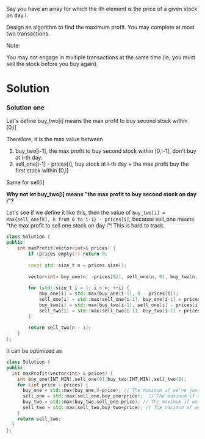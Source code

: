 Say you have an array for which the ith element is the price of a given stock on day i.

Design an algorithm to find the maximum profit. You may complete at most two transactions.

Note:

You may not engage in multiple transactions at the same time (ie, you must sell the stock before you buy again).
  
# Solution  

### Solution one
  
Let's define buy_two[i] means the max profit to buy second stock within [0,i]

Therefore, it is the max value between

1. buy_two[i-1], the max profit to buy second stock within [0,i-1], don't buy at i-th day. 
2. sell_one[i-1] - prices[i], buy stock at i-th day + the max profit buy the first stock within [0,i]

Same for sell[i]

__Why not let buy_two[i] means "the max profit to buy second stock on day i"?__

Let's see if we define it like this, then the value of ```buy_two[i] = Max{sell_one[k], k from 0 to i-1} - prices[i]```, because sell_one means "the max profit to sell one stock on day i"! This is hard to track.  

```cpp
class Solution {
public:
    int maxProfit(vector<int>& prices) {
        if (prices.empty()) return 0;
        
        const std::size_t n = prices.size();
        
        vector<int> buy_one(n, -prices[0]), sell_one(n, 0), buy_two(n, -prices[0]), sell_two(n, 0);
        
        for (std::size_t i = 1; i < n; ++i) {
            buy_one[i] = std::max(buy_one[i-1], 0 - prices[i]);
            sell_one[i] = std::max(sell_one[i-1], buy_one[i-1] + prices[i]);
            buy_two[i] = std::max(buy_two[i-1], sell_one[i] - prices[i]);
            sell_two[i] = std::max(sell_two[i-1], buy_two[i-1] + prices[i]);
        }
        
        return sell_two[n - 1];
    }
};
```

It can be optimized as

```cpp
class Solution {
public:
  int maxProfit(vector<int> & prices) {
    int buy_one(INT_MIN),sell_one(0),buy_two(INT_MIN),sell_two(0);
    for (int price : prices) {
      buy_one = std::max(buy_one,0-price); // The maximum if we've just buy  1st stock so far. 
      sell_one = std::max(sell_one,buy_one+price);  // The maximum if we've just sold 1nd stock so far.
      buy_two = std::max(buy_two,sell_one-price); // The maximum if we've just buy  2nd stock so far.
      sell_two = std::max(sell_two,buy_two+price); // The maximum if we've just sold 2nd stock so far.
    }
    return sell_two;
  }
};
```

